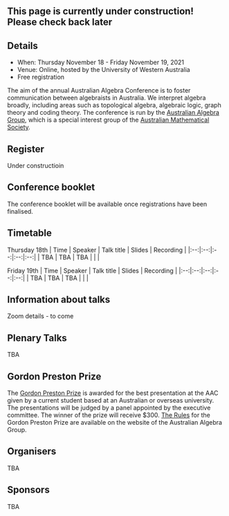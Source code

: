 ## This page is currently under construction! Please check back later

## Details
- When: Thursday November 18 - Friday November 19, 2021
- Venue: Online, hosted by the University of Western Australia
- Free registration

The aim of the annual Australian Algebra Conference is to foster communication between algebraists in Australia. We interpret algebra broadly, including areas such as topological algebra, algebraic logic, graph theory and coding theory. The conference is run by the [Australian Algebra Group](https://austalg.ltumathstats.com/), which is a special interest group of the [Australian Mathematical Society](https://austms.org.au/).

## Register
Under constructioin

## Conference booklet

The conference booklet will be available once registrations have been finalised.

## Timetable

Thursday 18th
| Time | Speaker | Talk title | Slides | Recording |
|:--:|:--:|:--:|:--:|:--:|
| TBA | TBA | TBA | | |

Friday 19th
| Time | Speaker | Talk title | Slides | Recording |
|:--:|:--:|:--:|:--:|:--:|
| TBA | TBA | TBA | | |

## Information about talks

Zoom details - to come

## Plenary Talks

TBA

## Gordon Preston Prize

The [Gordon Preston Prize](https://austalg.ltumathstats.com/gordon-preston-prize) is awarded for the best presentation at the AAC given by a current student based at an Australian or overseas university. The presentations will be judged by a panel appointed by the executive committee. The winner of the prize will receive $300. [The Rules](https://austalg.ltumathstats.com/rules-for-the-gordon-preston-prize) for the Gordon Preston Prize are available on the website of the Australian Algebra Group. 

## Organisers
TBA


## Sponsors

TBA
